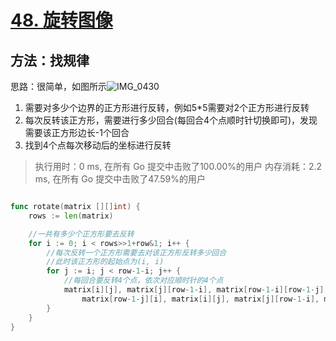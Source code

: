 # [48. 旋转图像](https://leetcode-cn.com/problems/rotate-image/)

## 方法：找规律

思路：很简单，如图所示![IMG_0430](https://cdn.jsdelivr.net/gh/sivanWu0222/ImageHosting@master/uPic/IMG_0430.PNG)
1. 需要对多少个边界的正方形进行反转，例如5*5需要对2个正方形进行反转
2. 每次反转该正方形，需要进行多少回合(每回合4个点顺时针切换即可)，发现需要该正方形边长-1个回合
3. 找到4个点每次移动后的坐标进行反转

> 执行用时：0 ms, 在所有 Go 提交中击败了100.00%的用户
> 		内存消耗：2.2 ms, 在所有 Go 提交中击败了47.59%的用户

```go

func rotate(matrix [][]int) {
	rows := len(matrix)

	//一共有多少个正方形要去反转
	for i := 0; i < rows>>1+row&1; i++ {
		//每次反转一个正方形需要去对该正方形反转多少回合
		//此时该正方形的起始点为(i, i)
		for j := i; j < row-1-i; j++ {
			//每回合要反转4个点，依次对应顺时针的4个点
			matrix[i][j], matrix[j][row-1-i], matrix[row-1-i][row-1-j], matrix[row-1-j][i] =
				matrix[row-1-j][i], matrix[i][j], matrix[j][row-1-i], matrix[row-1-i][row-1-j]
		}
	}
}
```

